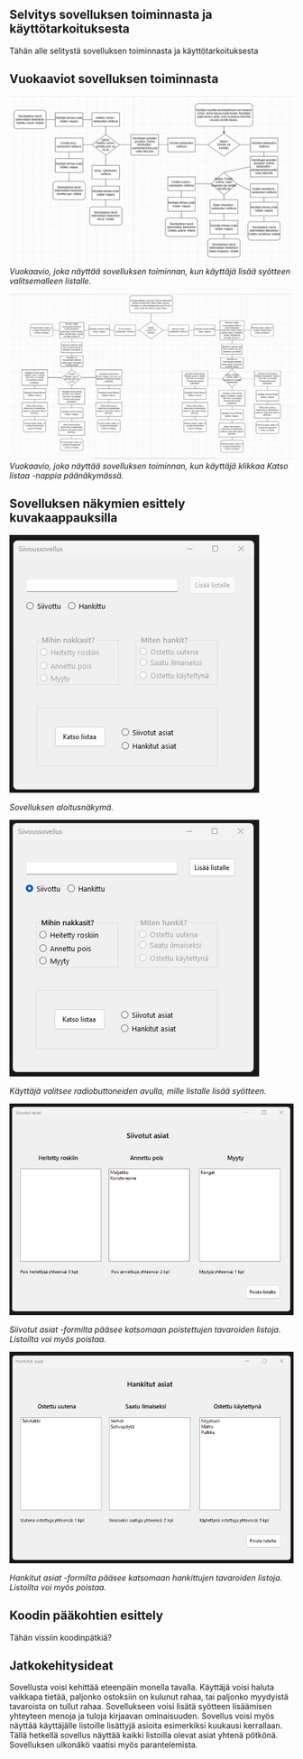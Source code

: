 ## Selvitys sovelluksen toiminnasta ja käyttötarkoituksesta
Tähän alle selitystä sovelluksen toiminnasta ja käyttötarkoituksesta
## Vuokaaviot sovelluksen toiminnasta
![Vuokaavio sovelluksen toiminnasta](Screenshots/1_Vuokaavio.JPG)
*Vuokaavio, joka näyttää sovelluksen toiminnan, kun käyttäjä lisää syötteen valitsemalleen listalle.*

![Vuokaavio sovelluksen toiminnasta](Screenshots/2_Vuokaavio.JPG)
*Vuokaavio, joka näyttää sovelluksen toiminnan, kun käyttäjä klikkaa Katso listaa -nappia päänäkymässä.*

## Sovelluksen näkymien esittely kuvakaappauksilla
![Aloitusnäkymä](Screenshots/1_Aloitusnäkymä.png)

*Sovelluksen aloitusnäkymä.*

![Aloitusnäkymä, Siivottu-listalle lisäys valittuna](Screenshots/2_Aloitusnäkymä.png)

*Käyttäjä valitsee radiobuttoneiden avulla, mille listalle lisää syötteen.*

![Siivottujen asioiden formin näkymä](Screenshots/3_Siivotut_asiat_formi.png)

*Siivotut asiat -formilta pääsee katsomaan poistettujen tavaroiden listoja.*
*Listoilta voi myös poistaa.*

![Hankittujen asioiden formin näkymä](Screenshots/4_Hankitut_asiat_formi.png)

*Hankitut asiat -formilta pääsee katsomaan hankittujen tavaroiden listoja.*
*Listoilta voi myös poistaa.*
## Koodin pääkohtien esittely
Tähän vissiin koodinpätkiä?
## Jatkokehitysideat
Sovellusta voisi kehittää eteenpäin monella tavalla. Käyttäjä voisi haluta vaikkapa tietää, paljonko ostoksiin on kulunut rahaa, tai paljonko myydyistä tavaroista on tullut rahaa. Sovellukseen voisi lisätä syötteen lisäämisen yhteyteen menoja ja tuloja kirjaavan ominaisuuden. Sovellus voisi myös näyttää käyttäjälle listoille lisättyjä asioita esimerkiksi kuukausi kerrallaan. Tällä hetkellä sovellus näyttää kaikki listoilla olevat asiat yhtenä pötkönä. Sovelluksen ulkonäkö vaatisi myös parantelemista.


